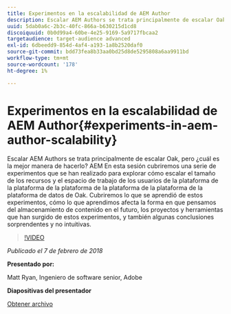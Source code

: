 ```yaml
---
title: Experimentos en la escalabilidad de AEM Author
description: Escalar AEM Authors se trata principalmente de escalar Oak, pero ¿cuál es la mejor manera de hacerlo? AEM En esta sesión cubriremos una serie de experimentos que se han realizado para explorar cómo escalar el tamaño de los recursos y el espacio de trabajo de los usuarios de la plataforma de la plataforma de la plataforma de la plataforma de la plataforma de la plataforma de datos de Oak. Cubriremos lo que se aprendió de estos experimentos, cómo lo que aprendimos afecta la forma en que pensamos del almacenamiento de contenido en el futuro, los proyectos y herramientas que han surgido de estos experimentos, y también algunas conclusiones sorprendentes y no intuitivas.
uuid: 5dab0a6c-2b3c-40fc-866a-b630215d1cd8
discoiquuid: 0b0d99a4-60be-4e25-9169-5a9717fbcaa2
targetaudience: target-audience advanced
exl-id: 6dbeedd9-854d-4af4-a193-1a8b2520daf0
source-git-commit: bdd73fea8b33aa0bd25d8de5295808a6aa9911bd
workflow-type: tm+mt
source-wordcount: '178'
ht-degree: 1%

---
```


# Experimentos en la escalabilidad de AEM Author{#experiments-in-aem-author-scalability}

Escalar AEM Authors se trata principalmente de escalar Oak, pero ¿cuál es la mejor manera de hacerlo? AEM En esta sesión cubriremos una serie de experimentos que se han realizado para explorar cómo escalar el tamaño de los recursos y el espacio de trabajo de los usuarios de la plataforma de la plataforma de la plataforma de la plataforma de la plataforma de la plataforma de datos de Oak. Cubriremos lo que se aprendió de estos experimentos, cómo lo que aprendimos afecta la forma en que pensamos del almacenamiento de contenido en el futuro, los proyectos y herramientas que han surgido de estos experimentos, y también algunas conclusiones sorprendentes y no intuitivas.

>[!VIDEO](https://video.tv.adobe.com/v/21522/?quality=9)

*Publicado el 7 de febrero de 2018*

**Presentado por:**

Matt Ryan, Ingeniero de software senior, Adobe

**Diapositivas del presentador**

[Obtener archivo](assets/experiments+in+aem+author+scalability+2+7+18.pdf)
<!--
[Get back to the Overview](https://helpx.adobe.com/experience-manager/kt/eseminars/gems/aem-index.html)
-->
